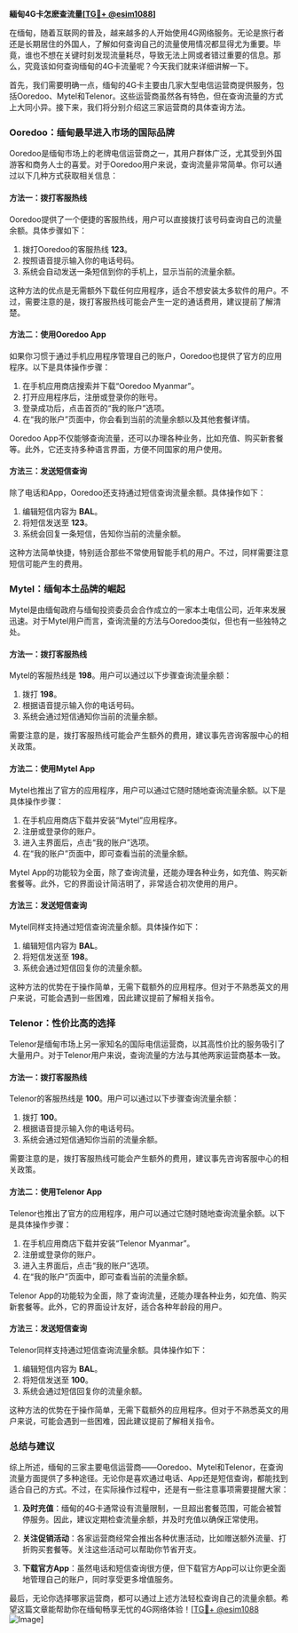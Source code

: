 **緬甸4G卡怎麽查流量[[TG💪+ @esim1088](https://t.me/s/esim1088)]**

在缅甸，随着互联网的普及，越来越多的人开始使用4G网络服务。无论是旅行者还是长期居住的外国人，了解如何查询自己的流量使用情况都显得尤为重要。毕竟，谁也不想在关键时刻发现流量耗尽，导致无法上网或者错过重要的信息。那么，究竟该如何查询缅甸的4G卡流量呢？今天我们就来详细讲解一下。

首先，我们需要明确一点，缅甸的4G卡主要由几家大型电信运营商提供服务，包括Ooredoo、Mytel和Telenor。这些运营商虽然各有特色，但在查询流量的方式上大同小异。接下来，我们将分别介绍这三家运营商的具体查询方法。

### Ooredoo：缅甸最早进入市场的国际品牌

Ooredoo是缅甸市场上的老牌电信运营商之一，其用户群体广泛，尤其受到外国游客和商务人士的喜爱。对于Ooredoo用户来说，查询流量非常简单。你可以通过以下几种方式获取相关信息：

#### 方法一：拨打客服热线
Ooredoo提供了一个便捷的客服热线，用户可以直接拨打该号码查询自己的流量余额。具体步骤如下：
1. 拨打Ooredoo的客服热线 **123**。
2. 按照语音提示输入你的电话号码。
3. 系统会自动发送一条短信到你的手机上，显示当前的流量余额。

这种方法的优点是无需额外下载任何应用程序，适合不想安装太多软件的用户。不过，需要注意的是，拨打客服热线可能会产生一定的通话费用，建议提前了解清楚。

#### 方法二：使用Ooredoo App
如果你习惯于通过手机应用程序管理自己的账户，Ooredoo也提供了官方的应用程序。以下是具体操作步骤：
1. 在手机应用商店搜索并下载“Ooredoo Myanmar”。
2. 打开应用程序后，注册或登录你的账号。
3. 登录成功后，点击首页的“我的账户”选项。
4. 在“我的账户”页面中，你会看到当前的流量余额以及其他套餐详情。

Ooredoo App不仅能够查询流量，还可以办理各种业务，比如充值、购买新套餐等。此外，它还支持多种语言界面，方便不同国家的用户使用。

#### 方法三：发送短信查询
除了电话和App，Ooredoo还支持通过短信查询流量余额。具体操作如下：
1. 编辑短信内容为 **BAL**。
2. 将短信发送至 **123**。
3. 系统会回复一条短信，告知你当前的流量余额。

这种方法简单快捷，特别适合那些不常使用智能手机的用户。不过，同样需要注意短信可能产生的费用。

### Mytel：缅甸本土品牌的崛起

Mytel是由缅甸政府与缅甸投资委员会合作成立的一家本土电信公司，近年来发展迅速。对于Mytel用户而言，查询流量的方法与Ooredoo类似，但也有一些独特之处。

#### 方法一：拨打客服热线
Mytel的客服热线是 **198**。用户可以通过以下步骤查询流量余额：
1. 拨打 **198**。
2. 根据语音提示输入你的电话号码。
3. 系统会通过短信通知你当前的流量余额。

需要注意的是，拨打客服热线可能会产生额外的费用，建议事先咨询客服中心的相关政策。

#### 方法二：使用Mytel App
Mytel也推出了官方的应用程序，用户可以通过它随时随地查询流量余额。以下是具体操作步骤：
1. 在手机应用商店下载并安装“Mytel”应用程序。
2. 注册或登录你的账户。
3. 进入主界面后，点击“我的账户”选项。
4. 在“我的账户”页面中，即可查看当前的流量余额。

Mytel App的功能较为全面，除了查询流量，还能办理各种业务，如充值、购买新套餐等。此外，它的界面设计简洁明了，非常适合初次使用的用户。

#### 方法三：发送短信查询
Mytel同样支持通过短信查询流量余额。具体操作如下：
1. 编辑短信内容为 **BAL**。
2. 将短信发送至 **198**。
3. 系统会通过短信回复你的流量余额。

这种方法的优势在于操作简单，无需下载额外的应用程序。但对于不熟悉英文的用户来说，可能会遇到一些困难，因此建议提前了解相关指令。

### Telenor：性价比高的选择

Telenor是缅甸市场上另一家知名的国际电信运营商，以其高性价比的服务吸引了大量用户。对于Telenor用户来说，查询流量的方法与其他两家运营商基本一致。

#### 方法一：拨打客服热线
Telenor的客服热线是 **100**。用户可以通过以下步骤查询流量余额：
1. 拨打 **100**。
2. 根据语音提示输入你的电话号码。
3. 系统会通过短信通知你当前的流量余额。

需要注意的是，拨打客服热线可能会产生额外的费用，建议事先咨询客服中心的相关政策。

#### 方法二：使用Telenor App
Telenor也推出了官方的应用程序，用户可以通过它随时随地查询流量余额。以下是具体操作步骤：
1. 在手机应用商店下载并安装“Telenor Myanmar”。
2. 注册或登录你的账户。
3. 进入主界面后，点击“我的账户”选项。
4. 在“我的账户”页面中，即可查看当前的流量余额。

Telenor App的功能较为全面，除了查询流量，还能办理各种业务，如充值、购买新套餐等。此外，它的界面设计友好，适合各种年龄段的用户。

#### 方法三：发送短信查询
Telenor同样支持通过短信查询流量余额。具体操作如下：
1. 编辑短信内容为 **BAL**。
2. 将短信发送至 **100**。
3. 系统会通过短信回复你的流量余额。

这种方法的优势在于操作简单，无需下载额外的应用程序。但对于不熟悉英文的用户来说，可能会遇到一些困难，因此建议提前了解相关指令。

### 总结与建议

综上所述，缅甸的三家主要电信运营商——Ooredoo、Mytel和Telenor，在查询流量方面提供了多种途径。无论你是喜欢通过电话、App还是短信查询，都能找到适合自己的方式。不过，在实际操作过程中，还是有一些注意事项需要提醒大家：

1. **及时充值**：缅甸的4G卡通常设有流量限制，一旦超出套餐范围，可能会被暂停服务。因此，建议定期检查流量余额，并及时充值以确保正常使用。
   
2. **关注促销活动**：各家运营商经常会推出各种优惠活动，比如赠送额外流量、打折购买套餐等。关注这些活动可以帮助你节省开支。

3. **下载官方App**：虽然电话和短信查询很方便，但下载官方App可以让你更全面地管理自己的账户，同时享受更多增值服务。

最后，无论你选择哪家运营商，都可以通过上述方法轻松查询自己的流量余额。希望这篇文章能帮助你在缅甸畅享无忧的4G网络体验！[[TG💪+ @esim1088](https://t.me/s/esim1088) ![Image](https://i.postimg.cc/4NQfJmqS/Snipaste-2025-05-13-00-14-12.png)]